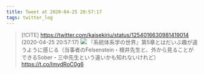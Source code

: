 ```yaml
---
title: Tweet at 2020-04-25 20:57:17
tags: twitter_log
---
```


> [!CITE] https://twitter.com/kaisekiriu/status/1254016630981419014 (2020-04-25 20:57:17)
> ![](https://twitter.com/kaisekiriu/status/1254016630981419014)
> 『系統体系学の世界』第5章とはだいぶ趣が違うように感じる（当事者のFelsenstein・根井先生と、外から見ることができるSober・三中先生という違いかも知れないけれど） https://t.co/ImydRoC0g6
